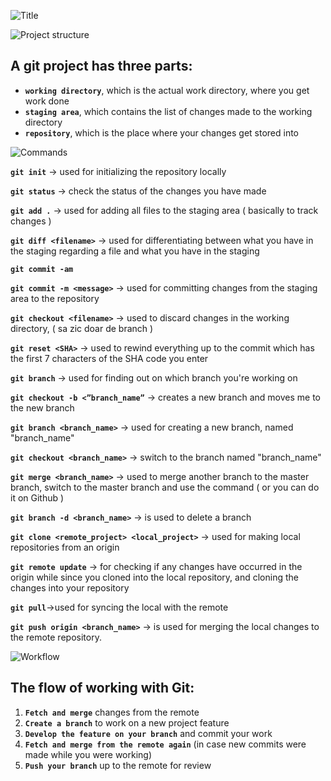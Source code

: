 
![Title](cheatsheet-title.png)


![Project structure](project-structure.png)

## A git project has three parts:
* **`working directory`**, which is the actual work directory, where you get work done
* **`staging area`**, which contains the list of changes made to the working directory
* **`repository`**, which is the place where your changes get stored into


![Commands](commands.png)

**`git init`** -> used for initializing the repository locally

**`git status`** -> check the status of the changes you have made

**`git add .`** -> used for adding all files to the staging area ( basically to track changes )

**`git diff <filename>`** -> used for differentiating between what you have in the staging  regarding a file and what you have in the staging

**`git commit -am`**

**`git commit -m <message>`** -> used for committing changes from the staging area to the repository

**`git checkout <filename>`** -> used to discard changes in the working directory, ( sa zic doar de branch )

**`git reset <SHA>`** -> used to rewind everything up to the commit which has the first 7 characters of the 			  SHA code you enter

**`git branch`** -> used for finding out on which branch you're working on

**`git checkout -b <”branch_name”`** -> creates a new branch and moves me to the new branch

**`git branch <branch_name>`** -> used for creating a new branch, named "branch_name"

**`git checkout <branch_name>`** -> switch to the branch named "branch_name"

**`git merge <branch_name>`** -> used to merge another branch to the master branch, switch to the master branch and use the command ( or you can do it on Github )

**`git branch -d <branch_name>`** -> is used to delete a branch

**`git clone <remote_project> <local_project>`** -> used for making local repositories from an origin 

**`git remote update`** -> for checking if any changes have occurred in the origin while since you cloned 				into the local repository, and cloning the changes into your repository

**`git pull`**->used for syncing the local with the remote

**`git push origin <branch_name>`** -> is used for merging the local changes to the remote repository.


![Workflow](workflow.jpg)
## The flow of working with Git:
1. **`Fetch and merge`** changes from the remote
1. **`Create a branch`** to work on a new project feature
1. **`Develop the feature on your branch`** and commit your work
1. **`Fetch and merge from the remote again`** (in case new commits were made while you were working)
1. **`Push your branch`** up to the remote for review
